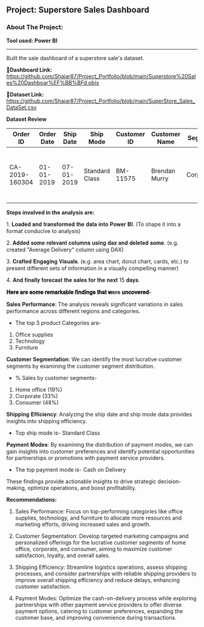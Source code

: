 ## Project: Superstore Sales Dashboard
### About The Project:
**Tool used: Power BI**

---
Built the sale dashboard of a superstore sale's dataset.
   
**🔗Dashboard Link:** https://github.com/Shajar87/Project_Portfolio/blob/main/Superstore%20Sales%20Dashboar%EF%BB%BFd.pbix

**🔗Dataset Link:** https://github.com/Shajar87/Project_Portfolio/blob/main/SuperStore_Sales_DataSet.csv

**Dataset Review**

| Order ID       | Order Date  | Ship Date   | Ship Mode       | Customer ID | Customer Name | Segment   | Country        | City         | State      | Region | Product ID    | Category    | Sub-Category | Product Name                                         | Sales | Quantity | Profit | Returns | Payment Mode |
|----------------|-------------|-------------|-----------------|-------------|---------------|-----------|----------------|--------------|------------|--------|---------------|--------------|--------------|------------------------------------------------------|-------|----------|--------|---------|--------------|
| CA-2019-160304 | 01-01-2019  | 07-01-2019  | Standard Class  | BM-11575    | Brendan Murry | Corporate | United States | Gaithersburg | Maryland   | East   | FUR-BO-10004709| Furniture   | Bookcases    | Bush Westfield Collection Bookcases/ Medium Cherry Finish | 73.94 | 1        | 28.27  | 0       | Online       |


**Steps involved in the analysis are:**

1️. 𝐋𝐨𝐚𝐝𝐞𝐝 𝐚𝐧𝐝 𝐭𝐫𝐚𝐧𝐬𝐟𝐨𝐫𝐦𝐞𝐝 𝐭𝐡𝐞 𝐝𝐚𝐭𝐚 𝐢𝐧𝐭𝐨 𝐏𝐨𝐰𝐞𝐫 𝐁𝐈.
(To shape it into a format conducive to analysis)

2️. 𝐀𝐝𝐝𝐞𝐝 𝐬𝐨𝐦𝐞 𝐫𝐞𝐥𝐞𝐯𝐚𝐧𝐭 𝐜𝐨𝐥𝐮𝐦𝐧𝐬 𝐮𝐬𝐢𝐧𝐠 𝐝𝐚𝐱 𝐚𝐧𝐝 𝐝𝐞𝐥𝐞𝐭𝐞𝐝 𝐬𝐨𝐦𝐞.
(e.g. created "Average Delivery" column using DAX)

3️. 𝐂𝐫𝐚𝐟𝐭𝐞𝐝 𝐄𝐧𝐠𝐚𝐠𝐢𝐧𝐠 𝐕𝐢𝐬𝐮𝐚𝐥𝐬.
(e.g. area chart, donut chart, cards, etc.) to present different sets of information in a visually compelling manner)

4️. 𝐀𝐧𝐝 𝐟𝐢𝐧𝐚𝐥𝐥𝐲 𝐟𝐨𝐫𝐞𝐜𝐚𝐬𝐭 𝐭𝐡𝐞 𝐬𝐚𝐥𝐞𝐬 𝐟𝐨𝐫 𝐭𝐡𝐞 𝐧𝐞𝐱𝐭 15 𝐝𝐚𝐲𝐬.




**𝐇𝐞𝐫𝐞 𝐚𝐫𝐞 𝐬𝐨𝐦𝐞 𝐫𝐞𝐦𝐚𝐫𝐤𝐚𝐛𝐥𝐞 𝐟𝐢𝐧𝐝𝐢𝐧𝐠𝐬 𝐭𝐡𝐚𝐭 𝐰ere 𝐮𝐧𝐜𝐨𝐯𝐞𝐫𝐞𝐝-**

𝐒𝐚𝐥𝐞𝐬 𝐏𝐞𝐫𝐟𝐨𝐫𝐦𝐚𝐧𝐜𝐞: The analysis reveals significant variations in sales performance across different regions and categories.

- The top 3 product Categories are-
1. Office supplies
2. Technology
3. Furniture

𝐂𝐮𝐬𝐭𝐨𝐦𝐞𝐫 𝐒𝐞𝐠𝐦𝐞𝐧𝐭𝐚𝐭𝐢𝐨𝐧: We can identify the most lucrative customer segments by examining the customer segment distribution.

- % Sales by customer segments-
1. Home office (19%)
2. Corporate (33%)
3. Consumer (48%)

𝐒𝐡𝐢𝐩𝐩𝐢𝐧𝐠 𝐄𝐟𝐟𝐢𝐜𝐢𝐞𝐧𝐜𝐲: Analyzing the ship date and ship mode data provides insights into shipping efficiency.

- Top ship mode is-
Standard Class

𝐏𝐚𝐲𝐦𝐞𝐧𝐭 𝐌𝐨𝐝𝐞𝐬: By examining the distribution of payment modes, we can gain insights into customer preferences and identify potential opportunities for partnerships or promotions with payment service providers.

- The top payment mode is-
Cash on Delivery


These findings provide actionable insights to drive strategic decision-making, optimize operations, and boost profitability.

**Recommendations:**

1. Sales Performance: Focus on top-performing categories like office supplies, technology, and furniture to allocate more resources and marketing efforts, driving increased sales and growth.
 
2. Customer Segmentation: Develop targeted marketing campaigns and personalized offerings for the lucrative customer segments of home office, corporate, and consumer, aiming to maximize customer satisfaction, loyalty, and overall sales.

3. Shipping Efficiency: Streamline logistics operations, assess shipping processes, and consider partnerships with reliable shipping providers to improve overall shipping efficiency and reduce delays, enhancing customer satisfaction.

4. Payment Modes: Optimize the cash-on-delivery process while exploring partnerships with other payment service providers to offer diverse payment options, catering to customer preferences, expanding the customer base, and improving convenience during transactions.
